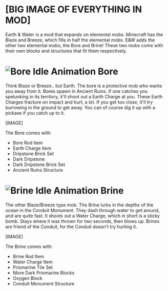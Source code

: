 # [BIG IMAGE OF EVERYTHING IN MOD]
Earth & Water is a mod that expands on elemental mobs. Minecraft has the Blaze and Breeze, which fills in half the elemental mobs. E&W adds the other two elemental mobs, the Bore and Brine! These two mobs come with their own blocks and structures that fit them respectively.

# ![Bore Idle Animation](https://cdn.modrinth.com/data/cached_images/35ff6484a7b59ad6509ed7a8193b392c57cc4d8d.gif) Bore
Think Blaze or Breeze.. but Earth. The bore is a protective mob who wants you away from it. Bores spawn in Ancient Ruins. If one catches you spelunking in its territory, it'll shoot out a Earth Charge at you. These Earth Charges fracture on impact and hurt, a lot. If you get too close, it'll try burrowing in the ground to get away. You can of course dig it up with a pickaxe if you catch up to it.

[IMAGE]

The Bore comes with:
- Bore Rod Item
- Earth Charge Item
- Dripstone Brick Set
- Dark Dripstone
- Dark Dripstone Brick Set
- Ancient Ruins Structure

# ![Brine Idle Animation](https://cdn.modrinth.com/data/cached_images/4af28b442fcf93dca12e35d668fc4d61257975f5.gif) Brine
The other Blaze/Breeze type mob. The Brine lurks in the depths of the ocean in the Conduit Monument. They dash through water to get around, and are quite fast. It shoots out a Water Charge, which in short is a sticky bomb. Stays where it was thrown for two seconds, then blows up. Brines are friend of the Conduit, for the Conduit doesn't try hurting it.

[IMAGE]

The Brine comes with:
- Brine Rod Item
- Water Charge Item
- Prismarine Tile Set
- More Dark Prismarine Blocks
- Oxygen Block
- Conduit Monument Structure
